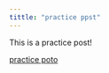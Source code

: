 ```yaml
---
tittle: "practice ppst" 
---
```

This is a practice post!

[practice poto](https://www.google.com/search?q=art&rlz=1C5CHFA_enUS767US767&source=lnms&tbm=isch&sa=X&ved=0ahUKEwimsr6XieDZAhUhuVkKHSEtDSIQ_AUICigB&biw=1600&bih=878#imgrc=vV4ALju-3XNavM:) 
